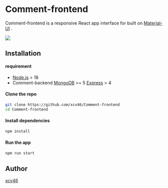 # Comment-frontend
Comment-frontend is a responsive React app interface for built on [Material-UI](https://mui.com/zh/) .

![](https://github.com/xcv46/Comment-frontend/blob/master/src/giff.gif)

## Installation

#### requirement
- [Node.js](https://nodejs.org/zh-tw/download/) > 18
- Comment-backend
[MongoDB](https://www.mongodb.com/) >= 5
[Express](https://expressjs.com/zh-tw/) > 4

#### Clone the repo
```bash
git clone https://github.com/xcv46/Comment-frontend
cd Comment-frontend
```

#### Install dependencies
```bash
npm install
```

#### Run the app
```bash
npm run start
```

## Author
[xcv46](https://github.com/xcv46)
